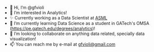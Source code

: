- 👋 Hi, I’m @gfvioli
- 👀 I’m interested in Analytics!
- ✨ Currently working as a Data Scientist at [ASML](www.asml.com)
- 🌱 I’m currently learning Data Science as a student in GATech's OMSA (https://pe.gatech.edu/degrees/analytics)!
- 💞️ I’m looking to collaborate on anything data related, specially data visualization!
- 📫 You can reach me by e-mail at gfvioli@gmail.com


<!---
gfvioli/gfvioli is a ✨ special ✨ repository because its `README.md` (this file) appears on your GitHub profile.
You can click the Preview link to take a look at your changes.
--->
